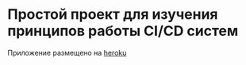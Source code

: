 # Простой проект для изучения принципов работы CI/CD систем

Приложение размещено на [heroku](https://flask-circle.herokuapp.com)
